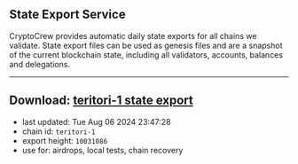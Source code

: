 ## State Export Service
CryptoCrew provides automatic daily state exports for all chains we validate. State export files can be used as genesis files and are a snapshot of the current blockchain state, including all validators, accounts, balances and delegations.

---
**Download: [teritori-1 state export](https://dl-eu2.ccvalidators.com/SERVICE/teritori/teritori-1_export_10031086.json)**
---

- last updated: Tue Aug 06 2024 23:47:28
- chain id: `teritori-1`
- export height: `10031086`
- use for: airdrops, local tests, chain recovery
